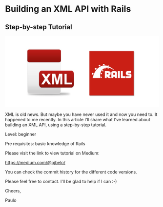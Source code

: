 # Building an XML API with Rails

## Step-by-step Tutorial

![intro image](/app/assets/images/xml-rails.jpg "Intro Image")

XML is old news. But maybe you have never used it and now you need to. It happened to me recently. In this article I'll share what I've learned about building an XML API, using a step-by-step tutorial.

Level: beginner

Pre requisites: basic knowledge of Rails

Please visit the link to view tutorial on Medium:

https://medium.com/@pjbelo/

You can check the commit history for the different code versions.

Please feel free to contact. I'll be glad to help if I can :-)

Cheers,

Paulo